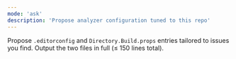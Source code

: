 ```yaml
---
mode: 'ask'
description: 'Propose analyzer configuration tuned to this repo'
---
```


Propose `.editorconfig` and `Directory.Build.props` entries tailored to issues you find.
Output the two files in full (≤ 150 lines total).
